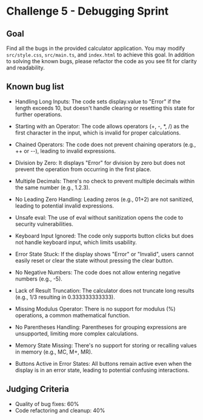 # Challenge 5 - Debugging Sprint

## Goal

Find all the bugs in the provided calculator application. You may modify `src/style.css`, `src/main.ts`, and `index.html` to achieve this goal. In addition to solving the known bugs, please refactor the code as you see fit for clarity and readability.

## Known bug list

- Handling Long Inputs: The code sets display.value to "Error" if the length exceeds 10, but doesn't handle clearing or resetting this state for further operations.

- Starting with an Operator: The code allows operators (+, -, \*, /) as the first character in the input, which is invalid for proper calculations.

- Chained Operators: The code does not prevent chaining operators (e.g., ++ or --), leading to invalid expressions.

- Division by Zero: It displays "Error" for division by zero but does not prevent the operation from occurring in the first place.

- Multiple Decimals: There's no check to prevent multiple decimals within the same number (e.g., 1.2.3).

- No Leading Zero Handling: Leading zeros (e.g., 01+2) are not sanitized, leading to potential invalid expressions.

- Unsafe eval: The use of eval without sanitization opens the code to security vulnerabilities.

- Keyboard Input Ignored: The code only supports button clicks but does not handle keyboard input, which limits usability.

- Error State Stuck: If the display shows "Error" or "Invalid", users cannot easily reset or clear the state without pressing the clear button.

- No Negative Numbers: The code does not allow entering negative numbers (e.g., -5).

- Lack of Result Truncation: The calculator does not truncate long results (e.g., 1/3 resulting in 0.333333333333).

- Missing Modulus Operator: There is no support for modulus (%) operations, a common mathematical function.

- No Parentheses Handling: Parentheses for grouping expressions are unsupported, limiting more complex calculations.

- Memory State Missing: There's no support for storing or recalling values in memory (e.g., MC, M+, MR).

- Buttons Active in Error States: All buttons remain active even when the display is in an error state, leading to potential confusing interactions.

## Judging Criteria

- Quality of bug fixes: 60%
- Code refactoring and cleanup: 40%
